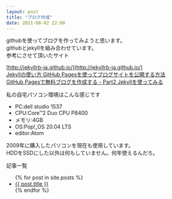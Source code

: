```yaml
---
layout: post
title: "ブログ作成"
date: 2021-08-02 22:00
---
```

githubを使ってブログを作ってみようと思います。  
githubとjekyllを組み合わせています。  
参考にさせて頂いたサイト  

[http://jekyllrb-ja.github.io/](http://jekyllrb-ja.github.io/)  
[Jekyllの使い方 GitHub Pagesを使ってブログサイトを公開する方法](https://simple-it-life.com/2020/08/16/migrate-blog-to-github/)  
[GitHub Pagesで無料ブログを作成する - Part2 Jekyllを使ってみる](https://masamichi.me/development/2020/05/26/github-pages-blog-part2-jekyll.html)

私の自宅パソコン環境はこんな感じです  
- PC:dell studio 1537
- CPU:Core™2 Duo CPU P8400
- メモリ:4GB
- OS:Pop!_OS 20.04 LTS
- editor:Atom

2009年に購入したパソコンを現在も使用しています。  
HDDをSSDにした以外は何もしていません。何年使えるんだろ。  

記事一覧  
<ul>
  {% for post in site.posts %}
    <li>
      <a href="{{ post.url }}">{{ post.title }}</a>
    </li>
  {% endfor %}
</ul>
